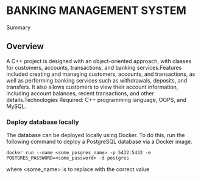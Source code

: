 # BANKING MANAGEMENT SYSTEM

Summary

## Overview

A C++ project is designed with an object-oriented approach, with classes for customers, accounts, transactions, and banking services.Features
included creating and managing customers, accounts, and transactions, as well as performing banking services such as withdrawals, deposits, and
transfers. It also allows customers to view their account information, including account balances, recent transactions, and other
details.Technologies Required: C++ programming language, OOPS, and MySQL.

### Deploy database locally

The database can be deployed locally using Docker. To do this, run the following command to deploy a PostgreSQL database via a Docker image.

```console
docker run --name <some_posgres_name> -p 5432:5432 -e POSTGRES_PASSWORD=<some_password> -d postgres
```
where <some_name> is to replace with the correct value


